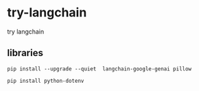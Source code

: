 # try-langchain

try langchain

## libraries

```
pip install --upgrade --quiet  langchain-google-genai pillow
```

```
pip install python-dotenv
```